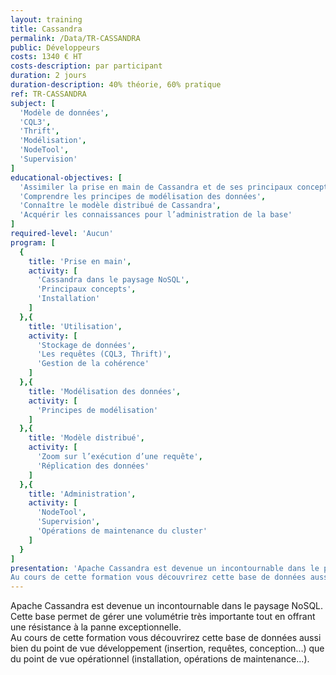 ```yaml
---
layout: training
title: Cassandra
permalink: /Data/TR-CASSANDRA
public: Développeurs
costs: 1340 € HT
costs-description: par participant
duration: 2 jours
duration-description: 40% théorie, 60% pratique
ref: TR-CASSANDRA
subject: [
  'Modèle de données',
  'CQL3',
  'Thrift',
  'Modélisation',
  'NodeTool',
  'Supervision'
]
educational-objectives: [
  'Assimiler la prise en main de Cassandra et de ses principaux concepts',
  'Comprendre les principes de modélisation des données',
  'Connaître le modèle distribué de Cassandra',
  'Acquérir les connaissances pour l’administration de la base'
]
required-level: 'Aucun'
program: [
  {
    title: 'Prise en main',
    activity: [
      'Cassandra dans le paysage NoSQL',
      'Principaux concepts',
      'Installation'
    ]
  },{
    title: 'Utilisation',
    activity: [
      'Stockage de données',
      'Les requêtes (CQL3, Thrift)',
      'Gestion de la cohérence'
    ]
  },{
    title: 'Modélisation des données',
    activity: [
      'Principes de modélisation'
    ]
  },{
    title: 'Modèle distribué',
    activity: [
      'Zoom sur l’exécution d’une requête',
      'Réplication des données'
    ]
  },{
    title: 'Administration',
    activity: [
      'NodeTool',
      'Supervision',
      'Opérations de maintenance du cluster'
    ]
  }
]
presentation: 'Apache Cassandra est devenue un incontournable dans le paysage NoSQL. Cette base permet de gérer une volumétrie très importante tout en offrant une résistance à la panne exceptionnelle.
Au cours de cette formation vous découvrirez cette base de données aussi bien du point de vue développement (insertion, requêtes, conception...) que du point de vue opérationnel (installation, opérations de maintenance...).'
---
```


Apache Cassandra est devenue un incontournable dans le paysage NoSQL. Cette base permet de gérer une volumétrie très importante tout en offrant une résistance à la panne exceptionnelle.  
Au cours de cette formation vous découvrirez cette base de données aussi bien du point de vue développement (insertion, requêtes, conception...) que du point de vue opérationnel (installation, opérations de maintenance...).  
